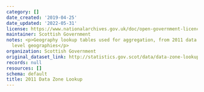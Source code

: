 ```yaml
---
category: []
date_created: '2019-04-25'
date_updated: '2022-05-31'
license: https://www.nationalarchives.gov.uk/doc/open-government-licence/version/3/
maintainer: Scottish Government
notes: <p>Geography lookup tables used for aggregation, from 2011 data zones to higher
  level geographies</p>
organization: Scottish Government
original_dataset_link: http://statistics.gov.scot/data/data-zone-lookup
records: null
resources: []
schema: default
title: 2011 Data Zone Lookup
---
```

